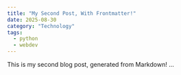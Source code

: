 ```yaml
---
title: "My Second Post, With Frontmatter!"
date: 2025-08-30
category: "Technology"
tags:
  - python
  - webdev
---
```

This is my second blog post, generated from Markdown!
...
